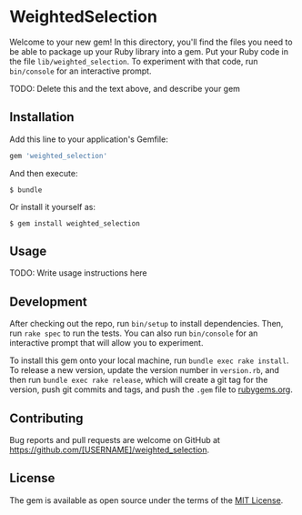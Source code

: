 # WeightedSelection

Welcome to your new gem! In this directory, you'll find the files you need to be able to package up your Ruby library into a gem. Put your Ruby code in the file `lib/weighted_selection`. To experiment with that code, run `bin/console` for an interactive prompt.

TODO: Delete this and the text above, and describe your gem

## Installation

Add this line to your application's Gemfile:

```ruby
gem 'weighted_selection'
```

And then execute:

    $ bundle

Or install it yourself as:

    $ gem install weighted_selection

## Usage

TODO: Write usage instructions here

## Development

After checking out the repo, run `bin/setup` to install dependencies. Then, run `rake spec` to run the tests. You can also run `bin/console` for an interactive prompt that will allow you to experiment.

To install this gem onto your local machine, run `bundle exec rake install`. To release a new version, update the version number in `version.rb`, and then run `bundle exec rake release`, which will create a git tag for the version, push git commits and tags, and push the `.gem` file to [rubygems.org](https://rubygems.org).

## Contributing

Bug reports and pull requests are welcome on GitHub at https://github.com/[USERNAME]/weighted_selection.

## License

The gem is available as open source under the terms of the [MIT License](https://opensource.org/licenses/MIT).
